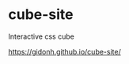# cube-site
Interactive css cube

<a href="https://gidonh.github.io/cube-site/">https://gidonh.github.io/cube-site/</a>
